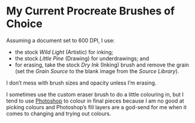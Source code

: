 <!---
# This file is distributed under the Creative Commons Attribution 4.0
# International License. To view a copy of this license, please visit
# <http://creativecommons.org/licenses/by/4.0/>.

collections:
  - 'notes'
  - 'procreate'
git: '$Metadata$'
template: .templates/base-note.html.twig
--->

My Current Procreate Brushes of Choice
======================================

Assuming a document set to 600 DPI, I use:

- the stock *Wild Light* (Artistic) for inking;
- the stock *Little Pine* (Drawing) for underdrawings; and
- for erasing, take the stock *Dry Ink* (Inking) brush and remove the
  grain (set the *Grain Source* to the blank image from the *Source
  Library*).

I don’t mess with brush sizes and opacity unless I’m erasing.

I sometimes use the custom eraser brush to do a little colouring in, but
I tend to use [Photoshop][] to colour in final pieces because I am no
good at picking colours and Photoshop’s fill layers are a god-send for
me when it comes to changing and trying out colours.

  [Photoshop]: <https://www.robotinaponcho.net/notes#adobe-creative-cloud>

